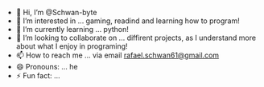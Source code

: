 - 👋 Hi, I’m @Schwan-byte
- 👀 I’m interested in ... gaming, readind and learning how to program!
- 🌱 I’m currently learning ... python!
- 💞️ I’m looking to collaborate on ... diffirent projects, as I understand more about what I enjoy in programing!
- 📫 How to reach me ... via email rafael.schwan61@gmail.com
- 😄 Pronouns: ... he
- ⚡ Fun fact: ... 

<!---
Schwan-byte/Schwan-byte is a ✨ special ✨ repository because its `README.md` (this file) appears on your GitHub profile.
You can click the Preview link to take a look at your changes.
--->
